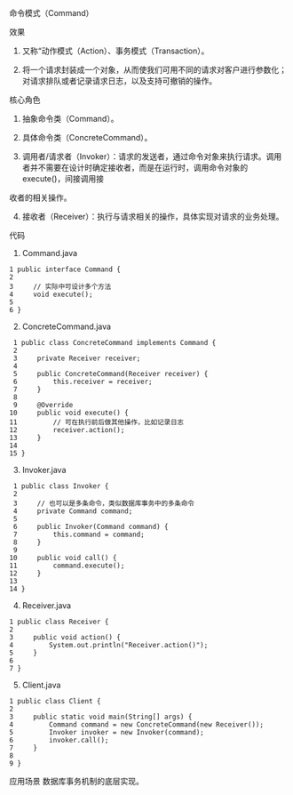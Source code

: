 命令模式（Command）

效果
1. 又称“动作模式（Action）、事务模式（Transaction）。

2. 将一个请求封装成一个对象，从而使我们可用不同的请求对客户进行参数化；对请求排队或者记录请求日志，以及支持可撤销的操作。




核心角色
1. 抽象命令类（Command）。

2. 具体命令类（ConcreteCommand）。

3. 调用者/请求者（Invoker）：请求的发送者，通过命令对象来执行请求。调用者并不需要在设计时确定接收者，而是在运行时，调用命令对象的execute()，间接调用接

收者的相关操作。

4. 接收者（Receiver）：执行与请求相关的操作，具体实现对请求的业务处理。


代码

   1. Command.java

    1 public interface Command {
    2 
    3     // 实际中可设计多个方法
    4     void execute();
    5     
    6 }


   2. ConcreteCommand.java

     1 public class ConcreteCommand implements Command {
     2 
     3     private Receiver receiver;
     4     
     5     public ConcreteCommand(Receiver receiver) {
     6         this.receiver = receiver;
     7     }
     8 
     9     @Override
    10     public void execute() {
    11         // 可在执行前后做其他操作，比如记录日志
    12         receiver.action();
    13     }
    14     
    15 }

   3. Invoker.java

     1 public class Invoker {
     2 
     3     // 也可以是多条命令，类似数据库事务中的多条命令
     4     private Command command;
     5 
     6     public Invoker(Command command) {
     7         this.command = command;
     8     }
     9     
    10     public void call() {
    11         command.execute();
    12     }
    13     
    14 }


   4. Receiver.java

    1 public class Receiver {
    2 
    3     public void action() {
    4         System.out.println("Receiver.action()");
    5     }
    6     
    7 }

   5. Client.java

    1 public class Client {
    2 
    3     public static void main(String[] args) {
    4         Command command = new ConcreteCommand(new Receiver());
    5         Invoker invoker = new Invoker(command);
    6         invoker.call();
    7     }
    8 
    9 }


应用场景
数据库事务机制的底层实现。